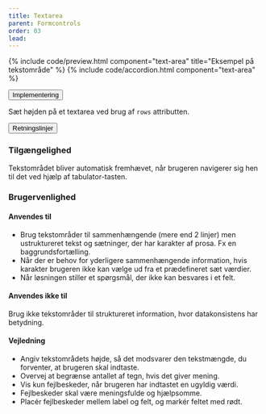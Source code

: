 ```yaml
---
title: Textarea
parent: Formcontrols
order: 03
lead: 
---
```


{% include code/preview.html component="text-area" title="Eksempel på tekstområde"  %}
{% include code/accordion.html component="text-area" %}
<div class="accordion accordion-bordered accordion-docs">
  <button class="button-unstyled accordion-button" aria-expanded="false" aria-controls="text-area-tech">
    Implementering
  </button>
  <div id="text-area-tech" aria-hidden="true" class="accordion-content">
    <p>Sæt højden på et textarea ved brug af <code>rows</code> attributten.</p>
  </div>
</div><div class="accordion accordion-bordered accordion-docs">
  <button class="button-unstyled accordion-button"
      aria-expanded="true" aria-controls="text-area-docs">
    Retningslinjer
  </button>
  <div id="text-area-docs" aria-hidden="false" class="accordion-content">
      <section>
          <h3 class="h4">Tilgængelighed</h3>
          <p>Tekstområdet bliver automatisk fremhævet, når brugeren navigerer sig hen til det ved hjælp af tabulator-tasten.</p>
      </section>
      <section>
          <h3 class="h4">Brugervenlighed</h3>
          <h4 class="h5">Anvendes til</h4>
          <ul>
              <li>Brug tekstområder til sammenhængende (mere end 2 linjer) men ustruktureret tekst og sætninger, der har karakter af prosa. Fx en baggrundsfortælling.</li>
              <li>Når der er behov for yderligere sammenhængende information, hvis karakter brugeren ikke kan vælge ud fra et prædefineret sæt værdier.</li>
              <li>Når løsningen stiller et spørgsmål, der ikke kan besvares i et felt.</li>
          </ul>
          <h4 class="h5">Anvendes ikke til</h4>
          <p>Brug ikke tekstområder til struktureret information, hvor datakonsistens har betydning.</p>
          <h4 class="h5">Vejledning</h4>
          <ul>
              <li>Angiv tekstområdets højde, så det modsvarer den tekstmængde, du forventer, at brugeren skal indtaste.</li>
              <li>Overvej at begrænse antallet af tegn, hvis det giver mening.</li>
              <li>Vis kun fejlbeskeder, når brugeren har indtastet en ugyldig værdi.</li>
              <li>Fejlbeskeder skal være meningsfulde og hjælpsomme. </li>
              <li>Placér fejlbeskeder mellem label og felt, og markér feltet med rødt.</li>
          </ul>
      </section>
  </div>
</div>
